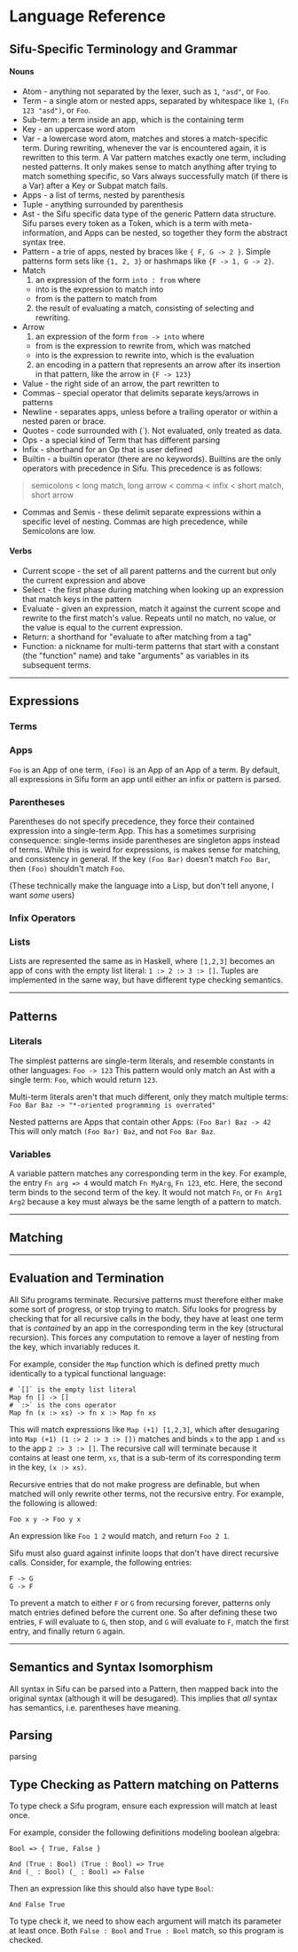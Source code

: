 # Language Reference

## Sifu-Specific Terminology and Grammar

#### Nouns

- Atom - anything not separated by the lexer, such as `1`, `"asd"`, or `Foo`.
- Term - a single atom or nested apps, separated by whitespace like `1`, `(Fn 123 "asd")`,
or `Foo`.
- Sub-term: a term inside an app, which is the containing term
- Key - an uppercase word atom
- Var - a lowercase word atom, matches and stores a match-specific term. During
rewriting, whenever the var is encountered again, it is rewritten to this
term. A Var pattern matches exactly one term, including nested patterns. It
only makes sense to match anything after trying to match something specific, so
Vars always successfully match (if there is a Var) after a Key or Subpat match
fails.
- Apps - a list of terms, nested by parenthesis
- Tuple - anything surrounded by parenthesis
- Ast - the Sifu specific data type of the generic Pattern data structure. Sifu
parses every token as a Token, which is a term with meta-information, and Apps
can be nested, so together they form the abstract syntax tree.
- Pattern - a trie of apps, nested by braces like `{ F, G -> 2 }`. Simple
patterns form sets like `{1, 2, 3}` or hashmaps like `{F -> 1, G -> 2}`.
- Match
  1. an expression of the form `into : from` where
    - into is the expression to match into
    - from is the pattern to match from
  2. the result of evaluating a match, consisting of selecting and rewriting.
- Arrow
  1. an expression of the form `from -> into` where
    - from is the expression to rewrite from, which was matched
    - into is the expression to rewrite into, which is the evaluation
  2. an encoding in a pattern that represents an arrow after its insertion in
that pattern, like the arrow in `{F -> 123}`
- Value - the right side of an arrow, the part rewritten to
- Commas - special operator that delimits separate keys/arrows in patterns
- Newline - separates apps, unless before a trailing operator or within a nested
paren or brace.
- Quotes - code surrounded with (`). Not evaluated, only treated as data.
- Ops - a special kind of Term that has different parsing
- Infix - shorthand for an Op that is user defined
- Builtin - a builtin operator (there are no keywords). Builtins are the only
operators with precedence in Sifu. This precedence is as follows: 
> semicolons < long match, long arrow < comma < infix < short match, short arrow
  - Commas and Semis - these delimit separate expressions within a specific level of nesting. Commas are high precedence, while Semicolons are low. 

#### Verbs

- Current scope - the set of all parent patterns and the current but only the
current expression and above
- Select - the first phase during matching when looking up an expression that
match keys in the pattern
- Evaluate - given an expression, match it against the current scope and rewrite
to the first match's value. Repeats until no match, no value, or the value is
equal to the current expression.
- Return: a shorthand for "evaluate to after matching from a tag"
- Function: a nickname for multi-term patterns that start with a constant (the
"function" name) and take "arguments" as variables in its subsequent terms.


---

## Expressions

### Terms

### Apps
`Foo` is an App of one term, `(Foo)` is an App of an App of a term.
By default, all expressions in Sifu form an app until either an infix or pattern is parsed.


### Parentheses
Parentheses do not specify precedence, they force their contained
expression into a single-term App. This has a sometimes surprising consequence:
single-terms inside parentheses are singleton apps instead of terms. While
this is weird for expressions, is makes sense for matching, and consistency in
general. If the key `(Foo Bar)` doesn't match `Foo Bar`, then `(Foo)` shouldn't
match `Foo`.

(These technically make the language into a Lisp, but don't tell anyone, I want
_some_ users)

### Infix Operators

### Lists

Lists are represented the same as in Haskell, where `[1,2,3]` becomes an app of cons with the empty list literal: `1 :> 2 :> 3 :> []`. Tuples are implemented in the same way, but have different type checking semantics.

---

## Patterns

### Literals

The simplest patterns are single-term literals, and resemble constants in other
languages:
`Foo -> 123`
This pattern would only match an Ast with a single term:
`Foo`, which would return `123`.

Multi-term literals aren't that much different, only they match multiple terms:
`Foo Bar Baz -> "*-oriented programming is overrated"`

Nested patterns are Apps that contain other Apps:
`(Foo Bar) Baz -> 42`
This will only match `(Foo Bar) Baz`, and not `Foo Bar Baz`.

### Variables

A variable pattern matches any corresponding term in the key. For example, the entry `Fn arg => 4` would match `Fn MyArg`, `Fn 123`, etc. Here, the second term binds to the second term of the key. It would not match `Fn`, or `Fn Arg1 Arg2` because a key must always be the same length of a pattern to match.

---

## Matching

---

## Evaluation and Termination

All Sifu programs terminate. Recursive patterns must therefore either make some sort of progress, or stop trying to match. Sifu looks for progress by checking that for all recursive calls in the body, they have at least one term that is _contained_ by an app in the corresponding term in the key (structural recursion). This forces any computation to remove a layer of nesting from the key, which invariably reduces it.

For example, consider the `Map` function which is defined pretty much identically to a typical functional language:
```
# `[]` is the empty list literal
Map fn [] -> []
# `:>` is the cons operator
Map fn (x :> xs) -> fn x :> Map fn xs
```
This will match expressions like `Map (+1) [1,2,3]`, which after desugaring into `Map (+1) (1 :> 2 :> 3 :> [])` matches and binds `x` to the app `1` and `xs` to the app `2 :> 3 :> []`. The recursive call will terminate because it contains at least one term, `xs`, that is a sub-term of its corresponding term in the key, `(x :> xs)`.

Recursive entries that do not make progress are definable, but when matched will only rewrite other terms, not the recursive entry. For example, the following is allowed:
```
Foo x y -> Foo y x
```
An expression like `Foo 1 2` would match, and return `Foo 2 1`.

Sifu must also guard against infinite loops that don't have direct recursive
calls. Consider, for example, the following entries:
```
F -> G
G -> F
```
To prevent a match to either `F` or `G` from recursing forever, patterns only match entries defined before the current one. So after defining these two entries, `F` will evaluate to `G`, then stop, and `G` will evaluate to `F`, match the first entry, and finally return `G` again.

---

## Semantics and Syntax Isomorphism

All syntax in Sifu can be parsed into a Pattern, then mapped back into the original syntax (although it will be desugared). This implies that _all_ syntax has semantics, i.e. parentheses have meaning.

## Parsing

parsing

## Type Checking as Pattern matching on Patterns

To type check a Sifu program, ensure each expression will match at least once.

For example, consider the following definitions modeling boolean algebra:
```
Bool => { True, False }

And (True : Bool) (True : Bool) => True
And (_ : Bool) (_ : Bool) => False 
```
Then an expression like this should also have type `Bool`:
```
And False True
```
To type check it, we need to show each argument will match its parameter at least once. Both `False : Bool` and `True : Bool` match, so this program is checked.
